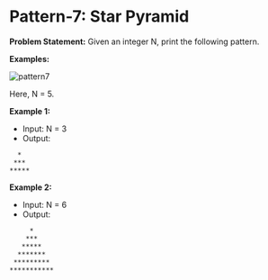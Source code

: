 # Pattern-7: Star Pyramid

**Problem Statement:** Given an integer N, print the following pattern.

**Examples:**

![pattern7](https://github.com/user-attachments/assets/980efd15-0cec-4db8-a3c1-f073b4bc1be7)


Here, N = 5.

**Example 1:**
- Input: N = 3
- Output:
```
  *  
 *** 
*****  
```

**Example 2:**
- Input: N = 6
- Output:
```
     *     
    ***    
   *****   
  *******  
 ********* 
***********
```





